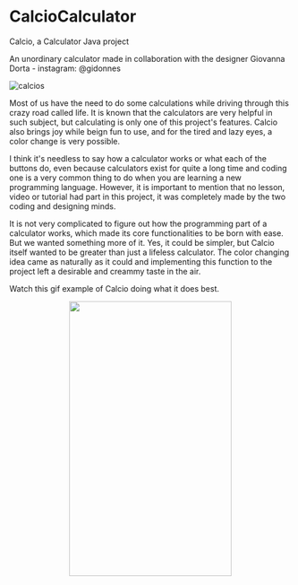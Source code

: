 # CalcioCalculator
Calcio, a Calculator Java project

   An unordinary calculator made in collaboration with the designer Giovanna Dorta - instagram: @gidonnes
  
![calcios](https://user-images.githubusercontent.com/96660042/213880441-4d192d54-0d51-4d5d-a9d7-ebeb55e83a06.png)

  Most of us have the need to do some calculations while driving through this crazy road called life. It is known that the calculators are very helpful in such subject, but calculating is only one of this project's features. Calcio also brings joy while beign fun to use, and for the tired and lazy eyes, a color change is very possible.

I think it's needless to say how a calculator works or what each of the buttons do, even because calculators exist for quite a long time and coding one is a very common thing to do when you are learning a new programming language. However, it is important to mention that no lesson, video or tutorial had part in this project, it was completely made by the two coding and designing minds.

  It is not very complicated to figure out how the programming part of a calculator works, which made its core functionalities to be born with ease. But we wanted something more of it. Yes, it could be simpler, but Calcio itself wanted to be greater than just a lifeless calculator. The color changing idea came as naturally as it could and implementing this function to the project left a desirable and creammy taste in the air.
  


  Watch this gif example of Calcio doing what it does best.


   <p align="center">
  <img width="290" height="490" src=https://user-images.githubusercontent.com/96660042/213879623-1fe0aac1-ea84-4a7c-8ce1-ef44f8f6f779.gif>
  </p>
